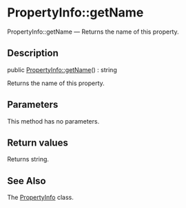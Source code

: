 PropertyInfo::getName
================

PropertyInfo::getName — Returns the name of this property.

Description
---------------


public [PropertyInfo::getName](https://github.com/lingtalfi/DocTools/blob/master/doc/api/DocTools/Info/PropertyInfo/getName.md)() : string




Returns the name of this property.




Parameters
--------------

This method has no parameters.


Return values
----------------

Returns string.









See Also
-----------

The [PropertyInfo](https://github.com/lingtalfi/DocTools/blob/master/doc/api/DocTools/Info/PropertyInfo.md) class.
